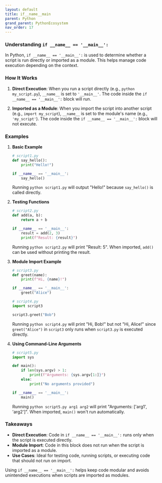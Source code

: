 ```yaml
---
layout: default
title: if__name__main
parent: Python
grand_parent: PythonEcosystem
nav_order: 17
---
```


### Understanding `if __name__ == '__main__':`

In Python, `if __name__ == '__main__':` is used to determine whether a script is run directly or imported as a module. This helps manage code execution depending on the context.

### How It Works

1. **Direct Execution**: When you run a script directly (e.g., `python my_script.py`), `__name__` is set to `'__main__'`. The code inside the `if __name__ == '__main__':` block will run.

2. **Imported as a Module**: When you import the script into another script (e.g., `import my_script`), `__name__` is set to the module's name (e.g., `'my_script'`). The code inside the `if __name__ == '__main__':` block will not execute.

### Examples

1. **Basic Example**

   ```python
   # script1.py
   def say_hello():
       print("Hello!")

   if __name__ == '__main__':
       say_hello()
   ```

   Running `python script1.py` will output "Hello!" because `say_hello()` is called directly.

2. **Testing Functions**

   ```python
   # script2.py
   def add(a, b):
       return a + b

   if __name__ == '__main__':
       result = add(2, 3)
       print(f"Result: {result}")
   ```

   Running `python script2.py` will print "Result: 5". When imported, `add()` can be used without printing the result.

3. **Module Import Example**

   ```python
   # script3.py
   def greet(name):
       print(f"Hi, {name}!")

   if __name__ == '__main__':
       greet("Alice")
   ```

   ```python
   # script4.py
   import script3

   script3.greet("Bob")
   ```

   Running `python script4.py` will print "Hi, Bob!" but not "Hi, Alice!" since `greet("Alice")` in `script3` only runs when `script3.py` is executed directly.

4. **Using Command-Line Arguments**

   ```python
   # script5.py
   import sys

   def main():
       if len(sys.argv) > 1:
           print(f"Arguments: {sys.argv[1:]}")
       else:
           print("No arguments provided")

   if __name__ == '__main__':
       main()
   ```

   Running `python script5.py arg1 arg2` will print "Arguments: ['arg1', 'arg2']". When imported, `main()` won't run automatically.

### Takeaways

- **Direct Execution**: Code in `if __name__ == '__main__':` runs only when the script is executed directly.
- **Module Import**: Code in this block does not run when the script is imported as a module.
- **Use Cases**: Ideal for testing code, running scripts, or executing code that should not run on import.

Using `if __name__ == '__main__':` helps keep code modular and avoids unintended executions when scripts are imported as modules.